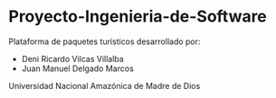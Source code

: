 # Proyecto-Ingenieria-de-Software
Plataforma de paquetes turísticos desarrollado por:
  - Deni Ricardo Vilcas Villalba
  - Juan Manuel Delgado Marcos
  
Universidad Nacional Amazónica de Madre de Dios
